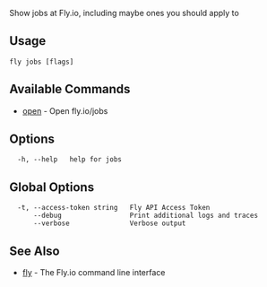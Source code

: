Show jobs at Fly.io, including maybe ones you should apply to

## Usage
~~~
fly jobs [flags]
~~~

## Available Commands
* [open](/docs/flyctl/fly-jobs-open/)	 - Open fly.io/jobs

## Options

~~~
  -h, --help   help for jobs
~~~

## Global Options

~~~
  -t, --access-token string   Fly API Access Token
      --debug                 Print additional logs and traces
      --verbose               Verbose output
~~~

## See Also

* [fly](/docs/flyctl/fly/)	 - The Fly.io command line interface

